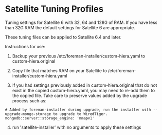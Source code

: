 # Satellite Tuning Profiles

Tuning settings for Satellite 6 with 32, 64 and 128G of RAM. If you have less than 32G RAM the default settings for Satellite 6 are appropriate.

These tuning files can be applied to Satellite 6.4 and later.

Instructions for use:

1) Backup your previous /etc/foreman-installer/custom-hiera.yaml to custom-hiera.original

2) Copy file that matches RAM on your Satellite to /etc/foreman-installer/custom-hiera.yaml

3) If you had settings previously added in custom-hiera.original that do not exist in the copied custom-hiera.yaml, you may need to re-add them to the copied file. Take care to preserve values added by the upgrade process such as:

```
# Added by foreman-installer during upgrade, run the installer with --upgrade-mongo-storage to upgrade to WiredTiger.
mongodb::server::storage_engine: 'mmapv1'
```

4) run 'satellite-installer' with no arguments to apply these settings
